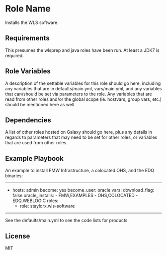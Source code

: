Role Name
=========

Installs the WLS software.

Requirements
------------

This presumes the wlsprep and java roles have been run. At least a JDK7 is required.


Role Variables
--------------

A description of the settable variables for this role should go here, including any variables that are in defaults/main.yml, vars/main.yml, and any variables that can/should be set via parameters to the role. Any variables that are read from other roles and/or the global scope (ie. hostvars, group vars, etc.) should be mentioned here as well.

Dependencies
------------

A list of other roles hosted on Galaxy should go here, plus any details in regards to parameters that may need to be set for other roles, or variables that are used from other roles.

Example Playbook
----------------

An example to install FMW Infrastructure, a colocated OHS, and the EDQ binaries:

----
- hosts: admin
  become: yes
  become_user: oracle
  vars:
    download_flag: false
    oracle_installs:
      - FMW,EXAMPLES
      - OHS,COLOCATED
      - EDQ,WEBLOGIC
  roles:
    - role: staylorx.wls-software
----

See the defaults/main.yml to see the code lists for products.

License
-------

MIT

